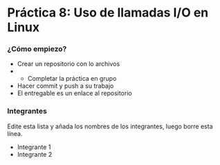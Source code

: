 # Práctica 8: Uso de llamadas I/O en Linux #

### ¿Cómo empiezo? ###

* Crear un repositorio con lo archivos
* * Completar la práctica en grupo
* Hacer commit y push a su trabajo
* El entregable es un enlace al repositorio

### Integrantes ###

Edite esta lista y añada los nombres de los integrantes, luego borre esta línea.

* Integrante 1
* Integrante 2